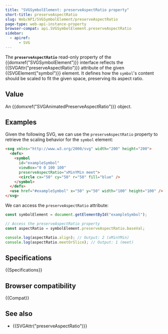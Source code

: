 ```yaml
---
title: "SVGSymbolElement: preserveAspectRatio property"
short-title: preserveAspectRatio
slug: Web/API/SVGSymbolElement/preserveAspectRatio
page-type: web-api-instance-property
browser-compat: api.SVGSymbolElement.preserveAspectRatio
sidebar:
  - apiref:
      - SVG
---
```


The **`preserveAspectRatio`** read-only property of the {{domxref("SVGSymbolElement")}} interface reflects the {{SVGAttr("preserveAspectRatio")}} attribute of the given {{SVGElement("symbol")}} element. It defines how the `symbol`'s content should be scaled to fit the given space, preserving its aspect ratio.

## Value

An {{domxref("SVGAnimatedPreserveAspectRatio")}} object.

## Examples

Given the following SVG, we can use the `preserveAspectRatio` property to retrieve the scaling behavior for the `symbol` element:

```html
<svg xmlns="http://www.w3.org/2000/svg" width="200" height="200">
  <defs>
    <symbol
      id="exampleSymbol"
      viewBox="0 0 100 100"
      preserveAspectRatio="xMinYMin meet">
      <circle cx="50" cy="50" r="50" fill="blue" />
    </symbol>
  </defs>
  <use href="#exampleSymbol" x="50" y="50" width="100" height="100" />
</svg>
```

We can access the `preserveAspectRatio` attribute:

```js
const symbolElement = document.getElementById("exampleSymbol");

// Access the preserveAspectRatio property
const aspectRatio = symbolElement.preserveAspectRatio.baseVal;

console.log(aspectRatio.align); // Output: 2 (xMinYMin)
console.log(aspectRatio.meetOrSlice); // Output: 1 (meet)
```

## Specifications

{{Specifications}}

## Browser compatibility

{{Compat}}

## See also

- {{SVGAttr("preserveAspectRatio")}}
